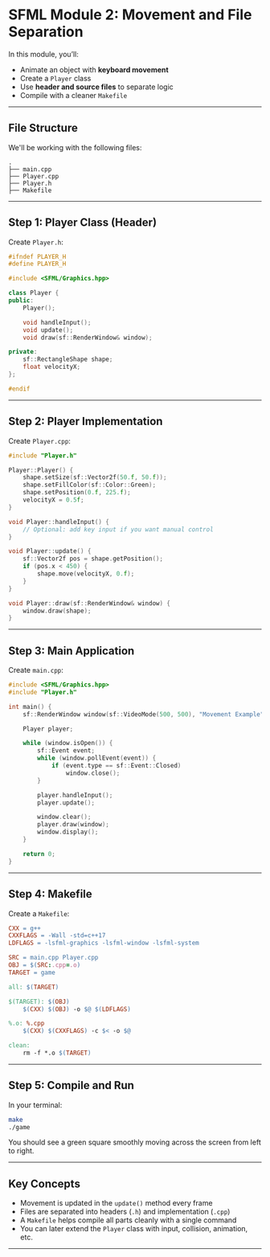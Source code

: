 # SFML Module 2: Movement and File Separation

In this module, you’ll:

- Animate an object with **keyboard movement**
- Create a `Player` class
- Use **header and source files** to separate logic
- Compile with a cleaner `Makefile`

---

## File Structure

We'll be working with the following files:

```
.
├── main.cpp
├── Player.cpp
├── Player.h
├── Makefile
```

---

## Step 1: Player Class (Header)

Create `Player.h`:

```cpp
#ifndef PLAYER_H
#define PLAYER_H

#include <SFML/Graphics.hpp>

class Player {
public:
    Player();

    void handleInput();
    void update();
    void draw(sf::RenderWindow& window);

private:
    sf::RectangleShape shape;
    float velocityX;
};

#endif
```

---

## Step 2: Player Implementation

Create `Player.cpp`:

```cpp
#include "Player.h"

Player::Player() {
    shape.setSize(sf::Vector2f(50.f, 50.f));
    shape.setFillColor(sf::Color::Green);
    shape.setPosition(0.f, 225.f);
    velocityX = 0.5f;
}

void Player::handleInput() {
    // Optional: add key input if you want manual control
}

void Player::update() {
    sf::Vector2f pos = shape.getPosition();
    if (pos.x < 450) {
        shape.move(velocityX, 0.f);
    }
}

void Player::draw(sf::RenderWindow& window) {
    window.draw(shape);
}
```

---

## Step 3: Main Application

Create `main.cpp`:

```cpp
#include <SFML/Graphics.hpp>
#include "Player.h"

int main() {
    sf::RenderWindow window(sf::VideoMode(500, 500), "Movement Example");

    Player player;

    while (window.isOpen()) {
        sf::Event event;
        while (window.pollEvent(event)) {
            if (event.type == sf::Event::Closed)
                window.close();
        }

        player.handleInput();
        player.update();

        window.clear();
        player.draw(window);
        window.display();
    }

    return 0;
}
```

---

## Step 4: Makefile

Create a `Makefile`:

```makefile
CXX = g++
CXXFLAGS = -Wall -std=c++17
LDFLAGS = -lsfml-graphics -lsfml-window -lsfml-system

SRC = main.cpp Player.cpp
OBJ = $(SRC:.cpp=.o)
TARGET = game

all: $(TARGET)

$(TARGET): $(OBJ)
	$(CXX) $(OBJ) -o $@ $(LDFLAGS)

%.o: %.cpp
	$(CXX) $(CXXFLAGS) -c $< -o $@

clean:
	rm -f *.o $(TARGET)
```

---

## Step 5: Compile and Run

In your terminal:

```bash
make
./game
```

You should see a green square smoothly moving across the screen from left to right.

---

## Key Concepts

- Movement is updated in the `update()` method every frame
- Files are separated into headers (`.h`) and implementation (`.cpp`)
- A `Makefile` helps compile all parts cleanly with a single command
- You can later extend the `Player` class with input, collision, animation, etc.

---
